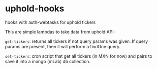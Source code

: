 # uphold-hooks
hooks with auth-webtasks for uphold tickers

This are simple lambdas to take data from uphold API:

`get-tickers`: returns all tickers if not query params was given. If query params are present, then it will perform a findOne query.

`set-tickers`: cron script that get all tickers (in MXN for now) and pairs to save it into a mongo (mLab) db collection.
